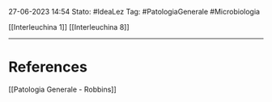 27-06-2023 14:54
Stato: #IdeaLez
Tag: #PatologiaGenerale #Microbiologia 

[[Interleuchina 1]]
[[Interleuchina 8]]







---
# References 

[[Patologia Generale - Robbins]]